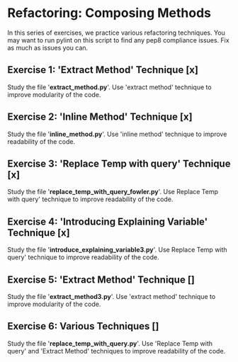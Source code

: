 # Refactoring: Composing Methods

In this series of exercises, we practice various refactoring techniques. You may want to run pylint on this script to find any pep8 compliance issues. Fix as much as issues you can.

## Exercise 1: 'Extract Method' Technique [x]

Study the file '**extract_method.py**'. Use 'extract method' technique to improve modularity of the code. 

## Exercise 2: 'Inline Method' Technique [x]

Study the file '**inline_method.py**'. Use 'inline method' technique to improve readability of the code. 

## Exercise 3: 'Replace Temp with query' Technique [x]

Study the file '**replace_temp_with_query_fowler.py**'. Use Replace Temp with query' technique to improve readability of the code. 

## Exercise 4: 'Introducing Explaining Variable' Technique [x]

Study the file '**introduce_explaining_variable3.py**'. Use Replace Temp with query' technique to improve readability of the code. 

## Exercise 5: 'Extract Method' Technique []

Study the file '**extract_method3.py**'. Use 'extract method' technique to improve modularity of the code. 

## Exercise 6: Various Techniques []

Study the file '**replace_temp_with_query.py**'. Use 'Replace Temp with query' and 'Extract Method' techniques to improve readability of the code. 
